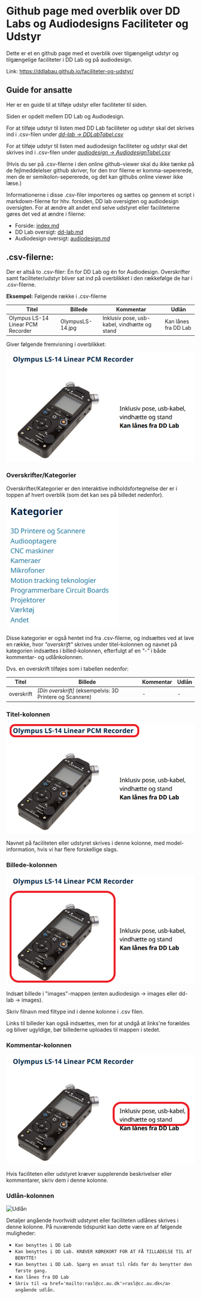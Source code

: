 # Github page med overblik over DD Labs og Audiodesigns Faciliteter og Udstyr

Dette er et en github page med et overblik over tilgængeligt udstyr og tilgængelige faciliteter i DD Lab og på audiodesign.

Link: https://ddlabau.github.io/faciliteter-og-udstyr/

## Guide for ansatte

Her er en guide til at tilføje udstyr eller faciliteter til siden.

Siden er opdelt mellem DD Lab og Audiodesign.

For at tilføje udstyr til listen med DD Lab faciliteter og udstyr skal det skrives ind i .csv-filen under [*dd-lab -> DDLabTabel.csv*](/dd-lab/DDLabTabel.csv)

For at tilføje udstyr til listen med audiodesign faciliteter og udstyr skal det skrives ind i .csv-filen under [*audiodesign -> AudiodesignTabel.csv*](/audiodesign/AudiodesignTabel.csv)

(Hvis du ser på .csv-filerne i den online github-viewer skal du ikke tænke på de fejlmeddelelser github skriver, for den tror filerne er komma-sepererede, men de er semikolon-sepererede, og det kan githubs online viewer ikke læse.)

Informationerne i disse .csv-filer importeres og sættes op gennem et script i markdown-filerne for hhv. forsiden, DD lab oversigten og audiodesign oversigten. For at ændre alt andet end selve udstyret eller faciliteterne gøres det ved at ændre i filerne:
- Forside: [index.md](/index.md)
- DD Lab oversigt: [dd-lab.md](/dd-lab/dd-lab.md)
- Audiodesign oversigt: [audiodesign.md](/audiodesign/audiodesign.md)

## .csv-filerne:

Der er altså to .csv-filer: Én for DD Lab og én for Audiodesign. Overskrifter samt faciliteter/udstyr bliver sat ind på overblikket i den rækkefølge de har i .csv-filerne.

**Eksempel:** Følgende række i .csv-filerne

|Titel| Billede|Kommentar|Udlån|
|---|---|---|---|
|Olympus LS-14 Linear PCM Recorder|OlympusLS-14.jpg|Inklusiv pose, usb-kabel, vindhætte og stand|Kan lånes fra DD Lab|

Giver følgende fremvisning i overblikket:

![Samlet](/assets/img/ddLabOverblik.PNG)

### Overskrifter/Kategorier

Overskrifter/Kategorier er den interaktive indholdsfortegnelse der er i toppen af hvert overblik (som det kan ses på billedet nedenfor).

![Kategorier](/assets/img/kategorier.PNG)

Disse kategorier er også hentet ind fra .csv-filerne, og indsættes ved at lave en række, hvor *"overskrift"* skrives under titel-kolonnen og navnet på kategorien indsættes i billed-kolonnen, efterfulgt af en *"-"* i både kommentar- og udlånkolonnen.

Dvs. en overskrift tilføjes som i tabellen nedenfor:

|Titel| Billede|Kommentar|Udlån|
|---|---|---|---|
|overskrift|*[Din overskrift]* (eksempelvis: 3D Printere og Scannere)|-|-|

### Titel-kolonnen

![Titel](/assets/img/ddLabOverblikTitel.png)

Navnet på faciliteten eller udstyret skrives i denne kolonne, med model-information, hvis vi har flere forskellige slags.

### Billede-kolonnen

![Billede](/assets/img/ddLabOverblikBillede.png)

Indsæt billede i "images"-mappen (enten audiodesign -> images eller dd-lab -> images).

Skriv filnavn med filtype ind i denne kolonne i .csv filen.

Links til billeder kan også indsættes, men for at undgå at links'ne forældes og bliver ugyldige, bør billederne uploades til mappen i stedet.

### Kommentar-kolonnen

![Kommentar](/assets/img/ddLabOverblikKommentar.png)

Hvis faciliteten eller udstyret kræver supplerende beskrivelser eller kommentarer, skriv dem i denne kolonne.

### Udlån-kolonnen

![Udlån](/assets/img/ddLabOverblikUdlån.png)

Detaljer angående hvorhvidt udstyret eller faciliteten udlånes skrives i denne kolonne. På nuværende tidspunkt kan dette være en af følgende muligheder:

- ```Kan benyttes i DD Lab```
- ```Kan benyttes i DD Lab. KRÆVER KØREKORT FOR AT FÅ TILLADELSE TIL AT BENYTTE!```
- ```Kan benyttes i DD Lab. Spørg en ansat til råds før du benytter den første gang.```
- ```Kan lånes fra DD Lab```
- ```Skriv til <a href='mailto:rasl@cc.au.dk'>rasl@cc.au.dk</a>  angående udlån.```

